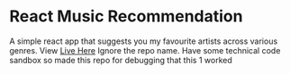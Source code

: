 # React Music Recommendation
A simple react app that suggests you my favourite artists across various genres. View [Live Here](https://91z2t.csb.app/)
Ignore the repo name. Have some technical code sandbox so made this repo for debugging that this 1 worked
